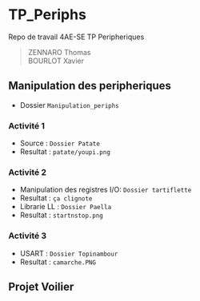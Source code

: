 # TP_Periphs
Repo de travail 4AE-SE TP Peripheriques
> ZENNARO Thomas <br>
> BOURLOT Xavier <br>

## Manipulation des peripheriques
* Dossier `Manipulation_periphs`
### Activité 1
 * Source : `Dossier Patate`
 * Resultat : `patate/youpi.png`


### Activité 2
 * Manipulation des registres I/O: `Dossier tartiflette`
 * Resultat : `ça clignote`
 * Librarie LL : `Dossier Paella`
 * Resultat : `startnstop.png`

### Activité 3
 *  USART : `Dossier Topinambour`
 * Resultat : `camarche.PNG`

## Projet Voilier
